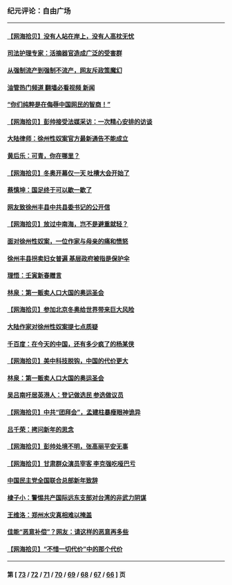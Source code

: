 ### 纪元评论：自由广场
---
#### [【网海拾贝】没有人站在岸上，没有人高枕无忧](../../pages/nsc993/n13570595.md?02130330) 
#### [司法护理专家：活摘器官造成广泛的受害群](../../pages/nsc993/n13570425.md?02130330) 
#### [从强制流产到强制不流产，网友斥政策魔幻](../../pages/nsc993/n13570429.md?02130330) 
#### [油管热门频道 翻墙必看视频 新闻](ok?02130330)
#### [“你们纯粹是在侮辱中国网民的智商！”](../../pages/nsc993/n13566297.md?02130330) 
#### [【网海拾贝】彭帅接受法媒采访：一次精心安排的访谈](../../pages/nsc993/n13565969.md?02130330) 
#### [大陆律师：徐州性奴案官方最新通告不能成立](../../pages/nsc993/n13565923.md?02130330) 
#### [黄后乐：可青，你在哪里？](../../pages/nsc993/n13564695.md?02130330) 
#### [【网海拾贝】冬奥开幕仅一天 吐槽大会开始了](../../pages/nsc993/n13562799.md?02130330) 
#### [蔡慎坤：国足终于可以歇一歇了](../../pages/nsc993/n13562715.md?02130330) 
#### [网友致徐州丰县中共县委书记的公开信](../../pages/nsc993/n13560481.md?02130330) 
#### [【网海拾贝】放过中南海，岂不是避重就轻？](../../pages/nsc993/n13560444.md?02130330) 
#### [面对徐州性奴案，一位作家与母亲的痛和愤怒](../../pages/nsc993/n13560392.md?02130330) 
#### [徐州丰县拐卖妇女普遍 基层政府被指是保护伞](../../pages/nsc993/n13558232.md?02130330) 
#### [理悟：壬寅新春赠言](../../pages/nsc993/n13558171.md?02130330) 
#### [林泉：第一贩卖人口大国的奥运圣会](../../pages/nsc993/n13558148.md?02130330) 
#### [【网海拾贝】参加北京冬奥给世界带来巨大风险](../../pages/nsc993/n13556788.md?02130330) 
#### [大陆作家对徐州性奴案提七点质疑](../../pages/nsc993/n13556764.md?02130330) 
#### [千百度：在今天的中国，还有多少疯了的杨某侠](../../pages/nsc993/n13555073.md?02130330) 
#### [【网海拾贝】美中科技脱钩，中国的代价更大](../../pages/nsc993/n13554949.md?02130330) 
#### [林泉：第一贩卖人口大国的奥运圣会](../../pages/nsc993/n13553762.md?02130330) 
#### [吴吕南吁居英港人：登记做选民 参选做议员](../../pages/nsc993/n13548833.md?02130330) 
#### [【网海拾贝】中共“团拜会”，孟建柱暴瘦眼神诡异](../../pages/nsc993/n13548612.md?02130330) 
#### [吕千荣：拷问新年的思念](../../pages/nsc993/n13547580.md?02130330) 
#### [【网海拾贝】彭帅处境不明，张高丽平安无事](../../pages/nsc993/n13544551.md?02130330) 
#### [【网海拾贝】甘肃群众演员宰客 李克强吃哑巴亏](../../pages/nsc993/n13546506.md?02130330) 
#### [中国民主党全国联合总部新年致辞](../../pages/nsc993/n13546065.md?02130330) 
#### [棣子小：警惕共产国际远东支部对台湾的非武力阴谋](../../pages/nsc993/n13543797.md?02130330) 
#### [王维洛：郑州水灾真相难以掩盖](../../pages/nsc993/n13541256.md?02130330) 
#### [佳能“恶意补偿”？网友：请这样的恶意再多些](../../pages/nsc993/n13538850.md?02130330) 
#### [【网海拾贝】“不惜一切代价”中的那个代价](../../pages/nsc993/n13534745.md?02130330) 

---
#### 第 [ [73](./73.md?02130330) / [72](./72.md?02130330) / [71](./71.md?02130330) / [70](./70.md?02130330) / [69](./69.md?02130330) / [68](./68.md?02130330) / [67](./67.md?02130330) / [66](./66.md?02130330) ] 页
